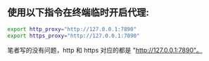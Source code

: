 ## 使用以下指令在终端临时开启代理:

```bash
export http_proxy="http://127.0.0.1:7890"
export https_proxy="http://127.0.0.1:7890"
```

笔者写的没有问题，http 和 https 对应的都是 "http://127.0.0.1:7890"。<br>